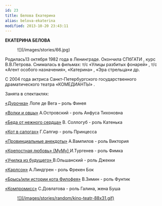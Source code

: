 ```yaml
---
id: 23
title: Белова Екатерина
alias: belova-ekaterina
modified: 2013-10-20 23:43:11
---
```


**ЕКАТЕРИНА БЕЛОВА**

<figure>
![](/images/stories/66.jpg)
</figure>

Родилась13 октября 1982 года в Ленинграде. Окончила СПбГАТИ , курс В.В.Петрова. Снималась в фильмах: т/с «Улицы разбитых фонарей» , т/c «Агент особого назначения», «Катерина» , «Эра стрельца»и др.

С 2004 года актриса Санкт-Петербургского государственного драматического театра «КОМЕДИАНТЫ» .

Занята в спектаклях:

<a href="44-dyrochka.html">«Дурочка»</a> Лопе де Вега – роль Финея

<a href="42-volki-i-ovci.html">«Волки и овцы»</a> А.Островский - роль Анфуса Тихоновна

<a href="39-beda-ot-neghnogo-serdca.html">«Беда от нежного сердца»</a> В. Соллогуб - роль Катенька

<a href="74-kot-v-sapogah.html">«Кот в сапогах»</a> Г.Сапгир - роль Принцесса

<a href="71-anekdoti.html">«Провинциальные анекдоты»</a> А.Вампилов - роль Виктория

<a href="46-mumu.html"></a> <a href="46-mumu.html">«Крепостная любовь» (МуМу) </a>И.Тургенев - роль Фимка

<a href="90-ychilka.html">«Училка из будущего» </a>В.Ольшанский - роль Джекки

<a href="147-karlson.html">«Карлсон»</a> А.Линдгрен - роль Фрекен Бок

<a href="40-bris-ili-istoria-kota-filifeia.html">«Брысь!или истории кота Филофея»</a> В.Зимин - роль Фунтик

<a href="282-kompromiss-sdovlatov.html">«Компромисс»</a> С.Довлатова - роль Галина, жена Буша

<figure><a href="http://www.kino-teatr.ru/kino/acter/w/ros/319449/bio/">
![](/images/stories/random/kino-teatr-88x31.gif)
</a></figure>

